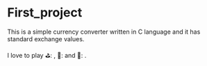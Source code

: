# First_project
This is a simple currency converter written in C language and it has standard exchange values.

I love to play ⛳: , 🎾: and 🏸: .
